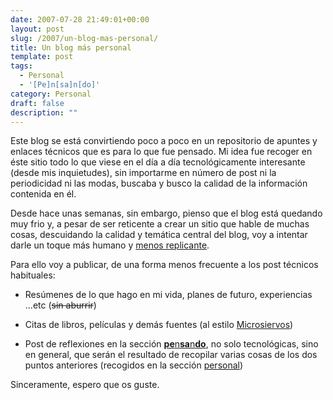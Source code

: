 ```yaml
---
date: 2007-07-28 21:49:01+00:00
layout: post
slug: /2007/un-blog-mas-personal/
title: Un blog más personal
template: post
tags:
  - Personal
  - '[Pe]n[sa]n[do]'
category: Personal
draft: false
description: ""
---
```


Este blog se está convirtiendo poco a poco en un repositorio de apuntes y enlaces técnicos que es para lo que fue pensado. Mi idea fue recoger en éste sitio todo lo que viese en el día a día tecnológicamente interesante (desde mis inquietudes), sin importarme en número de post ni la periodicidad ni las modas, buscaba y busco la calidad de la información contenida en él.

Desde hace unas semanas, sin embargo, pienso que el blog está quedando muy frio y, a pesar de ser reticente a crear un sitio que hable de muchas cosas,  descuidando la calidad y temática central del blog, voy a intentar darle un toque más humano y [menos replicante](http://es.wikipedia.org/wiki/Replicante).

Para ello voy a publicar, de una forma menos frecuente a  los post técnicos habituales:



	
  * Resúmenes de lo que hago en mi vida, planes de futuro, experiencias ...etc (<strike>sin aburrir</strike>)

	
  * Citas de libros, películas y demás fuentes (al estilo [Microsiervos](http://www.microsiervos.com))

	
  * Post de reflexiones en la sección [**pe**n**sa**n**do**](/category/pensando/), no solo tecnológicas, sino en general, que serán el resultado de recopilar varias cosas de los dos puntos anteriores (recogidos en la sección [personal](/category/personal/))


Sinceramente, espero que os guste.
